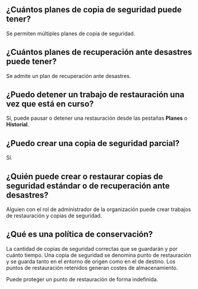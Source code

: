¿Cuántos planes de copia de seguridad puede tener?
--------------------------------------------------

Se permiten múltiples planes de copia de seguridad.

¿Cuántos planes de recuperación ante desastres puede tener?
-----------------------------------------------------------

Se admite un plan de recuperación ante desastres.

¿Puedo detener un trabajo de restauración una vez que está en curso?
--------------------------------------------------------------------

Sí, puede pausar o detener una restauración desde las pestañas **Planes** o **Historial**.

¿Puedo crear una copia de seguridad parcial?
--------------------------------------------

Sí.

¿Quién puede crear o restaurar copias de seguridad estándar o de recuperación ante desastres?
---------------------------------------------------------------------------------------------

Alguien con el rol de administrador de la organización puede crear trabajos de restauración y copias de seguridad.

¿Qué es una política de conservación?
-------------------------------------

La cantidad de copias de seguridad correctas que se guardarán y por cuánto tiempo. Una copia de seguridad se denomina punto de restauración y se guarda tanto en el entorno de origen como en el de destino. Los puntos de restauración retenidos generan costes de almacenamiento.

Puede proteger un punto de restauración de forma indefinida.

